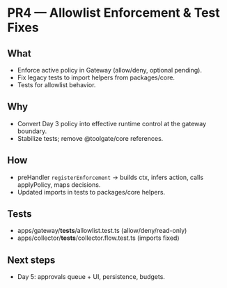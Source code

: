 # PR4 — Allowlist Enforcement & Test Fixes

## What
- Enforce active policy in Gateway (allow/deny, optional pending).
- Fix legacy tests to import helpers from packages/core.
- Tests for allowlist behavior.

## Why
- Convert Day 3 policy into effective runtime control at the gateway boundary.
- Stabilize tests; remove @toolgate/core references.

## How
- preHandler `registerEnforcement` → builds ctx, infers action, calls applyPolicy, maps decisions.
- Updated imports in tests to packages/core helpers.

## Tests
- apps/gateway/__tests__/allowlist.test.ts (allow/deny/read-only)
- apps/collector/__tests__/collector.flow.test.ts (imports fixed)

## Next steps
- Day 5: approvals queue + UI, persistence, budgets.
